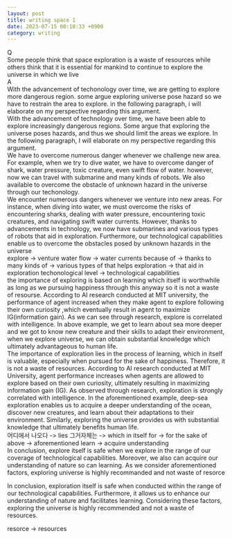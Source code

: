 ```yaml
---
layout: post
title: writing space 1
date: 2023-07-15 00:10:33 +0900
category: writing
---
```


Q
<br/>
Some people think that space exploration is a waste of resources while others think that it is essential for mankind to continue to explore the universe in which we live
<br/>
A
<br/>
With the advancement of techonology over time, we are getting to explore more dangerous region. some argue exploring universe pose hazard so we have to restrain the area to explore. in the following paragraph, i will elaborate on my perspective regarding this argument.
<br/>
With the advancement of technology over time, we have been able to explore increasingly dangerous regions. Some argue that exploring the universe poses hazards, and thus we should limit the areas we explore. In the following paragraph, I will elaborate on my perspective regarding this argument.
<br/>
We have to overcome numerous danger whenever we challenge new area. For example, when we try to dive water, we have to overcome danger of shark, water pressure, toxic creature, even swift flow of water. however, now we can travel with submarine and many kinds of robots. We also available to overcome the obstacle of unknown hazard in the universe through our techonology.
<br/>
We encounter numerous dangers whenever we venture into new areas. For instance, when diving into water, we must overcome the risks of encountering sharks, dealing with water pressure, encountering toxic creatures, and navigating swift water currents. However, thanks to advancements in technology, we now have submarines and various types of robots that aid in exploration. Furthermore, our technological capabilities enable us to overcome the obstacles posed by unknown hazards in the universe
<br/>
explore -> venture
water flow -> water currents
because of -> thanks to
many kinds of -> various types of
that helps exploration -> that aid in exploration
techonological level -> technological capabilities
<br/>
the importance of exploring is based on learning which itself is worthwhile as long as we pursuing happiness through this anyway so it is not a waste of resourse. According to AI research conducted at MIT university, the performance of agent increased when they make agent to explore following their own curiosity ,which eventually result in agent to maximize IG(information gain). As we can see through research, explore is correlated with intelligence. In above example, we get to learn about sea more deeper and we got to know new creature and their skills to adapt their environment, when we explore universe, we can obtain substantial knowledge which ultimately advantageous to human life. 
<br/>
The importance of exploration lies in the process of learning, which in itself is valuable, especially when pursued for the sake of happiness. Therefore, it is not a waste of resources. According to AI research conducted at MIT University, agent performance increases when agents are allowed to explore based on their own curiosity, ultimately resulting in maximizing information gain (IG). As observed through research, exploration is strongly correlated with intelligence. In the aforementioned example, deep-sea exploration enables us to acquire a deeper understanding of the ocean, discover new creatures, and learn about their adaptations to their environment. Similarly, exploring the universe provides us with substantial knowledge that ultimately benefits human life.
<br/>
어디에서 나오다 -> lies
그거자체는 -> which in itself
for -> for the sake of
above -> aforementioned
learn -> acquire understanding
<br/>
In conclusion, explore itself is safe when we explore in the range of our coverage of technological capabilities. Moreover, we also can acquire our understanding of nature so can learning. As we consider aforementioned factors, exploring universe is highly recommanded and not waste of resorce

In conclusion, exploration itself is safe when conducted within the range of our technological capabilities. Furthermore, it allows us to enhance our understanding of nature and facilitates learning. Considering these factors, exploring the universe is highly recommended and not a waste of resources.

resorce -> resources